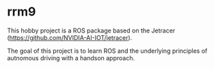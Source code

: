 # rrm9
This hobby project is a ROS package based on the Jetracer (https://github.com/NVIDIA-AI-IOT/jetracer).

The goal of this project is to learn ROS and the underlying principles of autnomous driving
with a handson approach.
